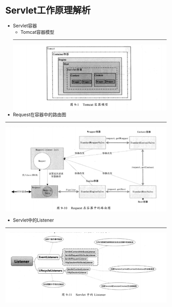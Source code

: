 # Servlet工作原理解析
+ Servlet容器
	+ Tomcat容器模型
	---
	![tomcat容器模型](pictures/tomcat容器模型.png)
+ Request在容器中的路由图
---
![request在容器中的路由图](pictures/request在容器中的路由图.png)
+ Servlet中的Listener
---
![servlet中的listener](pictures/servlet中的listener.png)
